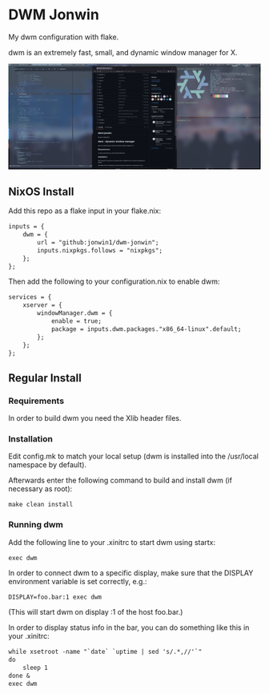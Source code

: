 # DWM Jonwin

My dwm configuration with flake.

dwm is an extremely fast, small, and dynamic window manager for X.

<img src="img.png" alt="dwm image">

## NixOS Install

Add this repo as a flake input in your flake.nix:

    inputs = {
        dwm = {
            url = "github:jonwin1/dwm-jonwin";
            inputs.nixpkgs.follows = "nixpkgs";
        };
    };

Then add the following to your configuration.nix to enable dwm:

    services = {
        xserver = {
            windowManager.dwm = {
                enable = true;
                package = inputs.dwm.packages."x86_64-linux".default;
            };
        };
    };

## Regular Install

### Requirements

In order to build dwm you need the Xlib header files.

### Installation

Edit config.mk to match your local setup (dwm is installed into
the /usr/local namespace by default).

Afterwards enter the following command to build and install dwm (if
necessary as root):

    make clean install

### Running dwm

Add the following line to your .xinitrc to start dwm using startx:

    exec dwm

In order to connect dwm to a specific display, make sure that
the DISPLAY environment variable is set correctly, e.g.:

    DISPLAY=foo.bar:1 exec dwm

(This will start dwm on display :1 of the host foo.bar.)

In order to display status info in the bar, you can do something
like this in your .xinitrc:

    while xsetroot -name "`date` `uptime | sed 's/.*,//'`"
    do
    	sleep 1
    done &
    exec dwm

